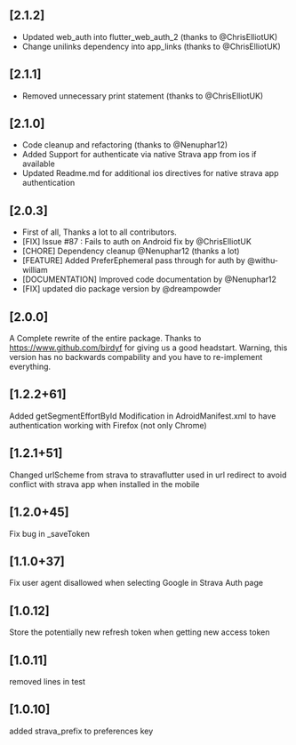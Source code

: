 ## [2.1.2]

- Updated web_auth into flutter_web_auth_2 (thanks to @ChrisElliotUK)
- Change unilinks dependency into app_links (thanks to @ChrisElliotUK)

## [2.1.1]

- Removed unnecessary print statement (thanks to @ChrisElliotUK)

## [2.1.0]

- Code cleanup and refactoring (thanks to @Nenuphar12) 
- Added Support for authenticate via native Strava app from ios if available
- Updated Readme.md for additional ios directives for native strava app authentication

## [2.0.3]
- First of all, Thanks a lot to all contributors. 
- [FIX] Issue #87 : Fails to auth on Android fix by @ChrisElliotUK
- [CHORE] Dependency cleanup @Nenuphar12 (thanks a lot)
- [FEATURE] Added PreferEphemeral pass through for auth by @withu-william
- [DOCUMENTATION] Improved code documentation by @Nenuphar12
- [FIX] updated dio package version by @dreampowder


## [2.0.0]
A Complete rewrite of the entire package. Thanks to https://www.github.com/birdyf for giving us a good headstart.
Warning, this version has no backwards compability and you have to re-implement everything. 

## [1.2.2+61]
Added getSegmentEffortById
Modification in AdroidManifest.xml to have authentication working with Firefox (not only Chrome)

## [1.2.1+51] 
Changed urlScheme from strava to stravaflutter used in url redirect to avoid conflict with strava app when installed in the mobile

## [1.2.0+45] 
Fix bug in _saveToken 


## [1.1.0+37] 
Fix user agent disallowed when selecting Google in Strava Auth page

## [1.0.12] 
Store the potentially new refresh token when getting new access token

## [1.0.11]  
 removed lines in test

## [1.0.10]  
added strava_prefix to preferences key

